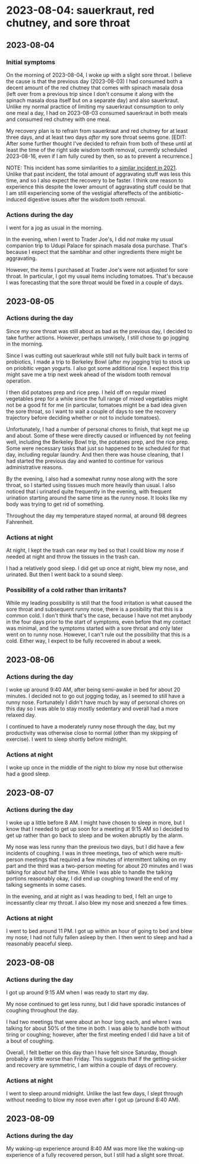 # 2023-08-04: sauerkraut, red chutney, and sore throat

## 2023-08-04

### Initial symptoms

On the morning of 2023-08-04, I woke up with a slight sore throat. I
believe the cause is that the previous day (2023-08-03) I had consumed
both a decent amount of the red chutney that comes with spinach masala
dosa (left over from a previous trip since I don't consume it along
with the spinach masala dosa itself but on a separate day) and also
sauerkraut. Unlike my normal practice of limiting my sauerkraut
consumption to only one meal a day, I had on 2023-08-03 consumed
sauerkraut in both meals and consumed red chutney with one meal.

My recovery plan is to refrain from sauerkraut and red chutney for at
least three days, and at least two days *after* my sore throat seems
gone. [EDIT: After some further thought I've decided to refrain from
both of these until at least the time of the right side wisdom tooth
removal, currently scheduled 2023-08-16, even if I am fully cured by
then, so as to prevent a recurrence.]

NOTE: This incident has some similarities to a [similar incident in
2021](2021-02-27-sauerkraut-and-sore-throat.md). Unlike that past
incident, the total amount of aggravating stuff was less this time,
and so I also expect the recovery to be faster. I think one reason to
experience this despite the lower amount of aggravating stuff could be
that I am still experiencing some of the vestigial aftereffects of the
antibiotic-induced digestive issues after the wisdom tooth removal.

### Actions during the day

I went for a jog as usual in the morning.

In the evening, when I went to Trader Joe's, I did *not* make my usual
companion trip to Udupi Palace for spinach masala dosa
purchase. That's because I expect that the sambhar and other
ingredients there might be aggravating.

However, the items I purchased at Trader Joe's were not adjusted for
sore throat. In particular, I got my usual items including
tomatoes. That's because I was forecasting that the sore throat would
be fixed in a couple of days.

## 2023-08-05

### Actions during the day

Since my sore throat was still about as bad as the previous day, I
decided to take further actions. However, perhaps unwisely, I still
chose to go jogging in the morning.

Since I was cutting out sauerkraut while still not fully built back in
terms of probiotics, I made a trip to Berkeley Bowl (after my jogging
trip) to stock up on priobitic vegan yogurts. I also got some
additional rice. I expect this trip might save me a trip next week
ahead of the wisdom tooth removal operation.

I then did potatoes prep and rice prep. I held off on regular mixed
vegetables prep for a while since the full range of mixed vegetables
might not be a good fit for me (in particular, tomatoes might be a bad
idea given the sore throat, so I want to wait a couple of days to see
the recovery trajectory before deciding whether or not to include
tomatoes).

Unfortunately, I had a number of personal chores to finish, that kept
me up and about. Some of these were directly caused or influenced by
not feeling well, including the Berkeley Bowl trip, the potatoes prep,
and the rice prep. Some were necessary tasks that just so happened to
be scheduled for that day, including regular laundry. And then there
was house cleaning, that I had started the previous day and wanted to
continue for various administrative reasons.

By the evening, I also had a somewhat runny nose along with the sore
throat, so I started using tissues much more heavily than usual. I
also noticed that i urinated quite frequently in the evening, with
frequent urination starting around the same time as the runny nose. It
looks like my body was trying to get rid of something.

Throughout the day my temperature stayed normal, at around 98 degrees
Fahrenheit.

### Actions at night

At night, I kept the trash can near my bed so that I could blow my
nose if needed at night and throw the tissues in the trash can.

I had a relatively good sleep. I did get up once at night, blew my
nose, and urinated. But then I went back to a sound sleep.

### Possibility of a cold rather than irritants?

While my leading possibility is still that the food irritation is what
caused the sore throat and subsequent runny nose, there is a
posibility that this is a common cold. I don't think that's the case,
because I have not met anybody in the four days prior to the start of
symptoms, even before that my contact was minimal, and the symptoms
started with a sore throat and only later went on to runny
nose. However, I can't rule out the possibility that this is a
cold. Either way, I expect to be fully recovered in about a week.

## 2023-08-06

### Actions during the day

I woke up around 9:40 AM, after being semi-awake in bed for about 20
minutes. I decided not to go out jogging today, as I seemed to still
have a runny nose. Fortunately I didn't have much by way of personal
chores on this day so I was able to stay mostly sedentary and overall
had a more relaxed day.

I continued to have a moderately runny nose through the day, but my
productivity was otherwise close to normal (other than my skipping of
exercise). I went to sleep shortly before midnight.

### Actions at night

I woke up once in the middle of the night to blow my nose but
otherwise had a good sleep.

## 2023-08-07

### Actions during the day

I woke up a little before 8 AM. I might have chosen to sleep in more,
but I know that I needed to get up soon for a meeting at 9:15 AM so I
decided to get up rather than go back to sleep and be woken abruptly
by the alarm.

My nose was less runny than the previous two days, but I did have a
few incidents of coughing. I was in three meetings, two of which were
multi-person meetings that required a few minutes of intermittent
talking on my part and the third was a two-person meeting for about 20
minutes and I was talking for about half the time. While I was able to
handle the talking portions reasonably okay, I did end up coughing
toward the end of my talking segments in some cases.

In the evening, and at night as I was heading to bed, I felt an urge
to incessantly clear my throat. I also blew my nose and sneezed a few
times.

### Actions at night

I went to bed around 11 PM. I got up within an hour of going to bed
and blew my nose; I had not fully fallen asleep by then. I then went
to sleep and had a reasonably peaceful sleep.

## 2023-08-08

### Actions during the day

I got up around 9:15 AM when I was ready to start my day.

My nose continued to get less runny, but I did have sporadic instances
of coughing throughout the day.

I had two meetings that were about an hour long each, and where I was
talking for about 50% of the time in both. I was able to handle both
without tiring or coughing; however, after the first meeting ended I
did have a bit of a bout of coughing.

Overall, I felt better on this day than I have felt since Saturday,
though probably a little worse than Friday. This suggests that if the
getting-sicker and recovery are symmetric, I am within a couple of
days of recovery.

### Actions at night

I went to sleep around midnight. Unlike the last few days, I slept
through without needing to blow my nose even after I got up (around
8:40 AM).

## 2023-08-09

### Actions during the day

My waking-up experience around 8:40 AM was more like the waking-up
experience of a fully recovered person, but I still had a slight sore
throat.
